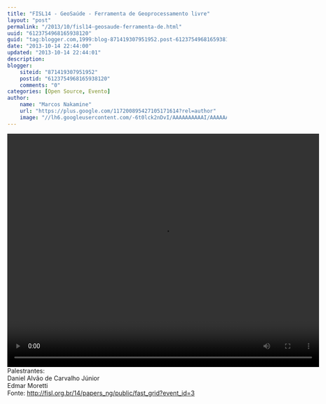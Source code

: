 ```yaml
---
title: "FISL14 - GeoSaúde - Ferramenta de Geoprocessamento livre"
layout: "post"
permalink: "/2013/10/fisl14-geosaude-ferramenta-de.html"
uuid: "6123754968165938120"
guid: "tag:blogger.com,1999:blog-871419307951952.post-6123754968165938120"
date: "2013-10-14 22:44:00"
updated: "2013-10-14 22:44:01"
description: 
blogger:
    siteid: "871419307951952"
    postid: "6123754968165938120"
    comments: "0"
categories: [Open Source, Evento]
author: 
    name: "Marcos Nakamine"
    url: "https://plus.google.com/117200895427105171614?rel=author"
    image: "//lh6.googleusercontent.com/-6t0lck2nDvI/AAAAAAAAAAI/AAAAAAAAOBw/_9ON3AiIr48/s32-c/photo.jpg"
---
```


<div class="css-full-post-content js-full-post-content">
<video controls="" height="535" width="716"><source src="http://hemingway.softwarelivre.org/fisl14/high/41f/sala41f-high-201307051601.ogg"></source>Your browser does not support the video tag.</video>Palestrantes:<br>Daniel Alvão de Carvalho Júnior<br>Edmar Moretti<br>Fonte: <a href="http://fisl.org.br/14/papers_ng/public/fast_grid?event_id=3">http://fisl.org.br/14/papers_ng/public/fast_grid?event_id=3</a>
</div>